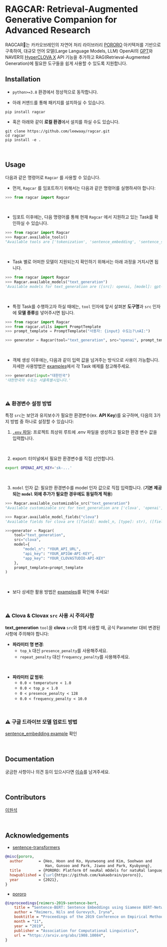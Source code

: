 # RAGCAR: Retrieval-Augmented Generative Companion for Advanced Research

RAGCAR🚛는 카카오브레인의 자연어 처리 라이브러리 [PORORO](https://github.com/kakaobrain/pororo) 아키텍처를 기반으로 구축하여, 대규모 언어 모델(Large Language Models, LLM) OpenAI의 [GPT](https://github.com/openai/openai-python)와 NAVER의 [HyperCLOVA X](https://www.ncloud.com/product/aiService/clovaStudio) API 기능을 추가하고 RAG(Retrieval-Augmented Generation)에 필요한 도구들을 쉽게 사용할 수 있도록 지원합니다.

## Installation

- `python>=3.8` 환경에서 정상적으로 동작합니다.

- 아래 커맨드를 통해 패키지를 설치하실 수 있습니다.

```console
pip install ragcar
```

- 혹은 아래와 같이 **로컬 환경**에서 설치를 하실 수도 있습니다.

```console
git clone https://github.com/leewaay/ragcar.git
cd ragcar
pip install -e .
```

<br>

## Usage

다음과 같은 명령어로 `Ragcar` 를 사용할 수 있습니다.

- 먼저, `Ragcar` 를 임포트하기 위해서는 다음과 같은 명령어를 실행하셔야 합니다:

```python
>>> from ragcar import Ragcar
```

<br>

- 임포트 이후에는, 다음 명령어를 통해 현재 `Ragcar` 에서 지원하고 있는 Task를 확인하실 수 있습니다.

```python
>>> from ragcar import Ragcar
>>> Ragcar.available_tools()
"Available tools are ['tokenization', 'sentence_embedding', 'sentence_similarity', 'semantic_search', 'text_generation', 'text_segmentation']"
```

<br>

- Task 별로 어떠한 모델이 지원되는지 확인하기 위해서는 아래 과정을 거치시면 됩니다.

```python
>>> from ragcar import Ragcar
>>> Ragcar.available_models("text_generation")
'Available models for text_generation are ([src]: openai, [model]: gpt-4-turbo-preview, gpt-4, gpt-3.5-turbo, MODELS_SUPPORTED(https://platform.openai.com/docs/models)), ([src]: clova, [model]: YOUR_MODEL(https://www.ncloud.com/product/aiService/clovaStudio))'
```

<br>

- 특정 Task를 수행하고자 하실 때에는, `tool` 인자에 앞서 살펴본 **도구명**과 `src` 인자에 **모델 종류**를 넣어주시면 됩니다.

```python
>>> from ragcar import Ragcar
>>> from ragcar.utils import PromptTemplate
>>> prompt_template = PromptTemplate("사용자: {input} 수도는?\nAI:")

>>> generator = Ragcar(tool="text_generation", src="openai", prompt_template=prompt_template)
```

<br>

- 객체 생성 이후에는, 다음과 같이 입력 값을 넘겨주는 방식으로 사용이 가능합니다. 자세한 사용방법은 [examples](https://github.com/leewaay/ragcar/tree/main/examples)에서 각 Task 예제를 참고해주세요.

```python
>>> generator(input="대한민국")
'대한한국의 수도는 서울특별시입니다.'
```

<br>

### ⚠️ 환경변수 설정 방법

특정 `src`는 보안과 유지보수가 필요한 환경변수(ex. **API Key**)를 요구하며, 다음의 3가지 방법 중 하나로 설정할 수 있습니다:

1. [`.env` 파일](https://velog.io/@joahkim/%ED%83%90%EB%82%98bnb.env): 프로젝트 최상위 루트에 .env 파일을 생성하고 필요한 환경 변수 값을 입력합니다.

<br>

2. export: 터미널에서 필요한 환경변수를 직접 선언합니다.

```bash
export OPENAI_API_KEY='sk-...'
```

<br>

3. `model` 인자 값: 필요한 환경변수를 model 인자 값으로 직접 입력합니다. (**기본 제공되는 `model` 외에 추가가 필요한 경우에도 동일하게 적용**)

```python
>>> Ragcar.available_customizable_src("text_generation")
"Available customizable src for text_generation are ['clova', 'openai']"

>>> Ragcar.available_model_fields("clova")
'Available fields for clova are ([field]: model_n, [type]: str), ([field]: api_key, [type]: str), ([field]: app_key, [type]: str)'
```

```python
>>>generator = Ragcar(
    tool="text_generation", 
    src="clova", 
    model={
        "model_n": "YOUR_API_URL", 
        "api_key": "YOUR_APIGW-API-KEY",
        "app_key": "YOUR_CLOVASTUDIO-API-KEY"
    }, 
    prompt_template=prompt_template
)
```

<br>

- 보다 상세한 활용 방법은 [examples](https://github.com/leewaay/ragcar/tree/main/examples)를 확인해 주세요!

<br>

### ⚠️ Clova & Clovax `src` 사용 시 주의사항

**text_generation** `tool`을 **clova** `src`와 함께 사용할 때, 공식 Parameter 대비 변경된 사항에 주의해야 합니다:

- **파라미터 명 변경**:
  - `top_k` 대신 `presence_penalty`를 사용해주세요.
  - `repeat_penalty` 대신 `frequency_penalty`를 사용해주세요.

<br>

- **파라미터 값 범위**:
  - `0.0 < temperature < 1.0`
  - `0.0 < top_p < 1.0`
  - `0 < presence_penalty < 128`
  - `0.0 < frequency_penalty < 10.0`

<br>

### ⚠️ 구글 드라이브 모델 업로드 방법

[sentence_embedding example](https://github.com/leewaay/ragcar/blob/main/examples/sentence_embedding.ipynb) 확인

<br>

## Documentation

궁금한 사항이나 의견 등이 있으시다면 [이슈](https://github.com/leewaay/ragcar/-/issues)를 남겨주세요.

<br>

## Contributors

[이원석](https://github.com/leewaay)

<br>

## Acknowledgements 

* [sentence-transformers](https://github.com/UKPLab/sentence-transformers)
```bibtex 
@misc{pororo,
  author       = {Heo, Hoon and Ko, Hyunwoong and Kim, Soohwan and
                  Han, Gunsoo and Park, Jiwoo and Park, Kyubyong},
  title        = {PORORO: Platform Of neuRal mOdels for natuRal language prOcessing},
  howpublished = {\url{https://github.com/kakaobrain/pororo}},
  year         = {2021},
}
```

* [pororo](https://github.com/kakaobrain/pororo)
```bibtex 
@inproceedings{reimers-2019-sentence-bert,
    title = "Sentence-BERT: Sentence Embeddings using Siamese BERT-Networks",
    author = "Reimers, Nils and Gurevych, Iryna",
    booktitle = "Proceedings of the 2019 Conference on Empirical Methods in Natural Language Processing",
    month = "11",
    year = "2019",
    publisher = "Association for Computational Linguistics",
    url = "https://arxiv.org/abs/1908.10084",
}
```